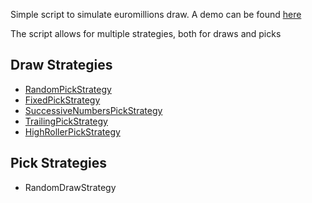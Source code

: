 Simple script to simulate euromillions draw. A demo can be found [here](http://euromillions.codenut.org)

The script allows for multiple strategies, both for draws and picks

## Draw Strategies

* [RandomPickStrategy](http://euromillions.codenut.org?strategy=random)
* [FixedPickStrategy](http://euromillions.codenut.org?strategy=fixed)
* [SuccessiveNumbersPickStrategy](http://euromillions.codenut.org?strategy=successive)
* [TrailingPickStrategy](http://euromillions.codenut.org?strategy=trailing)
* [HighRollerPickStrategy](http://euromillions.codenut.org?strategy=highroller)

## Pick Strategies

* RandomDrawStrategy